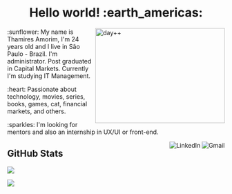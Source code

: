 <h1 align="center"> Hello world! :earth_americas: </h1>

<a href="#"><img src="https://i.pinimg.com/originals/67/00/4f/67004f96ad065514451bf0fc10482efe.gif" title="day++" width="300px" height="220" align="right" style="max-width:100%;">
</a>
<p>:sunflower: My name is Thamires Amorim, I'm 24 years old and I live in São Paulo - Brazil. I'm administrator. Post graduated in Capital Markets. Currently I'm studying IT Management.</p>
<p>:heart: Passionate about technology, movies, series, books, games, cat, financial markets, and others.  </p>
<p>:sparkles: I'm looking for mentors and also an internship in UX/UI or front-end.</p><p></p><p></p>

<a href="mailto:thamiresrsamorim@gmail.com">
    <img src="https://camo.githubusercontent.com/4a21774b9d6abd72ff3f8f2abf20cb44d95ea2c8c19b273b9df62a33266d087e/68747470733a2f2f696d672e736869656c64732e696f2f62616467652f2d476d61696c2d6331343433383f7374796c653d666c6174266c6f676f3d476d61696c266c6f676f436f6c6f723d7768697465" title="Send me an email" align="right" alt="Gmail" data-canonical-src="https://img.shields.io/badge/-Gmail-c14438?style=flat&amp;logo=Gmail&amp;logoColor=white" style="max-width:100%;">
</a>
<a href="https://www.linkedin.com/in/trsamorim/" rel="nofollow">
    <img src="https://camo.githubusercontent.com/6dc9828248fb64760c234f5b24c275a4912e9bb546c281d0c8e67cecb3381669/68747470733a2f2f696d672e736869656c64732e696f2f62616467652f2d4c696e6b6564496e2d626c75653f7374796c653d666c6174266c6f676f3d4c696e6b6564696e266c6f676f436f6c6f723d7768697465" title="Network" align="right" alt="LinkedIn" data-canonical-src="https://img.shields.io/badge/-LinkedIn-blue?style=flat&amp;logo=Linkedin&amp;logoColor=white" style="max-width:100%;">
</a>

<p> </p><p> </p><p> </p><p> </p>


<p><h2 align="left">GitHub Stats</h2></p>
  <img align="center" src="https://github-readme-stats.vercel.app/api/top-langs/?username=thamiresrsamorim&theme=vision-friendly-dark&show_icons=true)%5D(https://github.com/anuraghazra/github-readme-stats" />
</a><p></p><p></p>
  <img align="center" src="https://github-readme-stats.vercel.app/api?username=thamiresrsamorim&theme=vision-friendly-dark&show_icons=true" />
</a>
